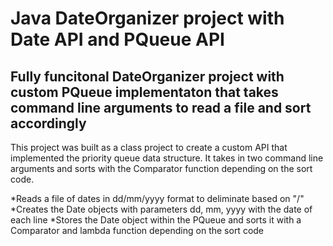 # Java DateOrganizer project with Date API and PQueue API 

## Fully funcitonal DateOrganizer project with custom PQueue implementaton that takes command line arguments to read a file and sort accordingly

This project was built as a class project to create a custom API that implemented the priority queue data structure.
It takes in two command line arguments and sorts with the Comparator function depending on the sort code.

*Reads a file of dates in dd/mm/yyyy format to deliminate based on "/" 
*Creates the Date objects with parameters dd, mm, yyyy with the date of each line
*Stores the Date object within the PQueue and sorts it with a Comparator and lambda function depending on the sort code
